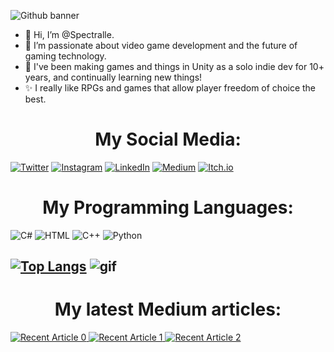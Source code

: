 <!---
Spectralle/Spectralle is a ✨ special ✨ repository because its `README.md` (this file) appears on your GitHub profile.
You can click the Preview link to take a look at your changes.
--->

![Github banner](https://user-images.githubusercontent.com/8663426/151212432-79caeeb6-2217-4d94-88c1-af72914208b9.png)
- 👋 Hi, I’m @Spectralle.
- 👀 I’m passionate about video game development and the future of gaming technology.
- 🌱 I've been making games and things in Unity as a solo indie dev for 10+ years, and continually learning new things!
- ✨ I really like RPGs and games that allow player freedom of choice the best.

<h1 align=center>My Social Media:</h1>

[![Twitter](https://img.shields.io/badge/Twitter-1DA1F2?style=for-the-badge&logo=twitter&logoColor=white)](https://www.instagram.com/tempored_insanity_studio/)
[![Instagram](https://img.shields.io/badge/Instagram-E4405F?style=for-the-badge&logo=instagram&logoColor=white)](https://twitter.com/tempinsastudio)
[![LinkedIn](https://img.shields.io/badge/LinkedIn-0077B5?style=for-the-badge&logo=linkedin&logoColor=white)](https://www.linkedin.com/in/vincent-taylor-unitygamedev/)
[![Medium](https://img.shields.io/badge/Medium-12100E?style=for-the-badge&logo=medium&logoColor=white)](https://vintay.medium.com)
[![Itch.io](https://img.shields.io/badge/Itch-%23FF0B34.svg?style=for-the-badge&logo=Itch.io&logoColor=white)](https://tempored-insanity.itch.io)

<h1 align=center>My Programming Languages:</h1>

![C#](https://img.shields.io/badge/C%23-239120?style=for-the-badge&logo=c-sharp&logoColor=white)
![HTML](https://img.shields.io/badge/HTML5-E34F26?style=for-the-badge&logo=html5&logoColor=white)
![C++](https://img.shields.io/badge/C%2B%2B-00599C?style=for-the-badge&logo=c%2B%2B&logoColor=white)
![Python](https://img.shields.io/badge/Python-14354C?style=for-the-badge&logo=python&logoColor=white)

[![Top Langs](https://github-readme-stats.vercel.app/api/top-langs/?username=spectralle&theme=dark&layout=compact)](https://github.com/spectralle/github-readme-stats)
![gif](https://external-content.duckduckgo.com/iu/?u=https%3A%2F%2Fmedia.giphy.com%2Fmedia%2Fl0O9y5CEjag6JpKZW%2Fgiphy.gif&f=1&nofb=1)
-------------------------------------------------------------------------------------------------------------------------
<h1 align=center>My latest Medium articles:</h1>
<a target="_blank" href="https://github-readme-medium-recent-article.vercel.app/medium/@vintay/0"><img src="https://github-readme-medium-recent-article.vercel.app/medium/@vintay/0" alt="Recent Article 0">
<a target="_blank" href="https://github-readme-medium-recent-article.vercel.app/medium/@vintay/1"><img src="https://github-readme-medium-recent-article.vercel.app/medium/@vintay/1" alt="Recent Article 1">
<a target="_blank" href="https://github-readme-medium-recent-article.vercel.app/medium/@vintay/2"><img src="https://github-readme-medium-recent-article.vercel.app/medium/@vintay/2" alt="Recent Article 2">
